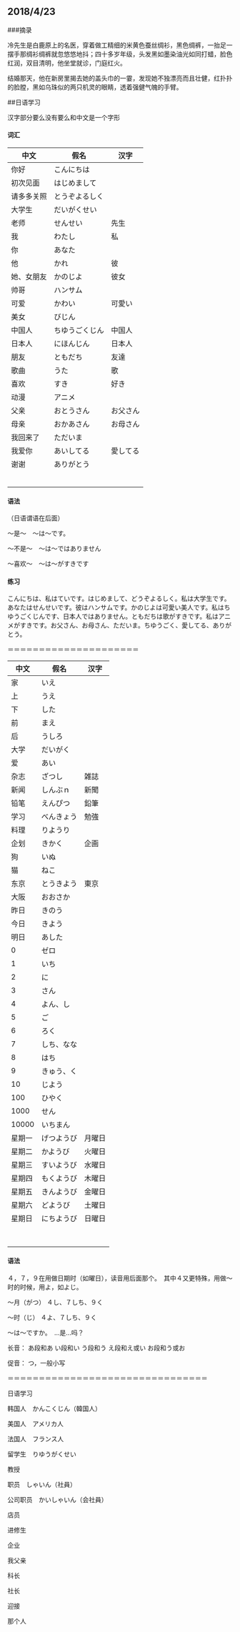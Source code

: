 ## 2018/4/23

###摘录

冷先生是白鹿原上的名医，穿着做工精细的米黄色蚕丝绸衫，黑色绸裤，一抬足一摆手那绸衫绸裤就忽悠悠地抖；四十多岁年级，头发黑如墨染油光如同打蜡，脸色红润，双目清明，他坐堂就诊，门庭红火。

结婚那天，他在新房里揭去她的盖头巾的一霎，发现她不独漂亮而且壮健，红扑扑的脸膛，黑如乌珠似的两只机灵的眼睛，透着强健气魄的手臂。





##日语学习

汉字部分要么没有要么和中文是一个字形

#### 词汇

| 中文       | 假名           | 汉字     |
| ---------- | -------------- | -------- |
| 你好       | こんにちは     |          |
| 初次见面   | はじめまして   |          |
| 请多多关照 | とうぞよるしく |          |
| 大学生     | だいがくせい   |          |
| 老师       | せんせい       | 先生     |
| 我         | わたし         | 私       |
| 你         | あなた         |          |
| 他         | かれ           | 彼       |
| 她、女朋友 | かのじよ       | 彼女     |
| 帅哥       | ハンサム       |          |
| 可爱       | かわい         | 可愛い   |
| 美女       | びじん         |          |
| 中国人     | ちゆうごくじん | 中国人   |
| 日本人     | にほんじん     | 日本人   |
| 朋友       | ともだち       | 友達     |
| 歌曲       | うた           | 歌       |
| 喜欢       | すき           | 好き     |
| 动漫       | アニメ         |          |
| 父亲       | おとうさん     | お父さん |
| 母亲       | おかあさん     | お母さん |
| 我回来了   | ただいま       |          |
| 我爱你     | あいしてる     | 愛してる |
| 谢谢       | ありがとう     |          |
|            |                |          |
|            |                |          |
|            |                |          |
|            |                |          |
|            |                |          |
|            |                |          |

#### 语法

（日语谓语在后面）

～是～　〜は〜です。

～不是～　〜は〜ではありません

～喜欢～　〜は〜がすきです

#### 练习

こんにちは、私はていです。はじめまして、どうぞよるしく。私は大学生です。あなたはせんせいです。彼はハンサムです。かのじよは可愛い美人です。私はちゆうごくじんです、日本人ではありません。ともだちは歌がすきです。私はアニメがすきです。お父さん、お母さん、ただいま。ちゆうごく、愛してる、ありがとう。

＝＝＝＝＝＝＝＝＝＝＝＝＝＝＝＝＝＝＝＝＝

| 中文   | 假名       | 汉字   |
| ------ | ---------- | ------ |
| 家     | いえ       |        |
| 上     | うえ       |        |
| 下     | した       |        |
| 前     | まえ       |        |
| 后     | うしろ     |        |
| 大学   | だいがく   |        |
| 爱     | あい       |        |
| 杂志   | ざつし     | 雑誌   |
| 新闻   | しんぶｎ   | 新聞   |
| 铅笔   | えんぴつ   | 鉛筆   |
| 学习   | べんきょう | 勉強   |
| 料理   | りようり   |        |
| 企划   | きかく     | 企画   |
| 狗     | いぬ       |        |
| 猫     | ねこ       |        |
| 东京   | とうきよう | 東京   |
| 大阪   | おおさか   |        |
| 昨日   | きのう     |        |
| 今日   | きよう     |        |
| 明日   | あした     |        |
| 0      | ゼロ       |        |
| 1      | いち       |        |
| 2      | に         |        |
| 3      | さん       |        |
| 4      | よん、し   |        |
| 5      | ご         |        |
| 6      | ろく       |        |
| 7      | しち、なな |        |
| 8      | はち       |        |
| 9      | きゅう、く |        |
| 10     | じよう     |        |
| 100    | ひやく     |        |
| 1000   | せん       |        |
| 10000  | いちまん   |        |
| 星期一 | げつようび | 月曜日 |
| 星期二 | かようび   | 火曜日 |
| 星期三 | すいようび | 水曜日 |
| 星期四 | もくようび | 木曜日 |
| 星期五 | きんようび | 金曜日 |
| 星期六 | どようび   | 土曜日 |
| 星期日 | にちようび | 日曜日 |
|        |            |        |
|        |            |        |
|        |            |        |
|        |            |        |
|        |            |        |
|        |            |        |
|        |            |        |
|        |            |        |

#### 语法

４，７，９在用做日期时（如曜日），读音用后面那个。　其中４又更特殊，用做～时的时候，用よ，如よじ。


〜月（がつ）
４し、７しち、９く

〜时（じ）
４よ、７しち、９く


〜は〜ですか。　...是...吗？

长音：
あ段和あ
い段和い
う段和う
え段和え或い
お段和う或お

促音：
つ，一般小写

＝＝＝＝＝＝＝＝＝＝＝＝＝＝＝＝＝＝＝＝＝＝＝＝＝＝＝＝＝＝＝＝

日语学习

韩国人　かんこくじん（韓国人）

美国人　アメリカ人

法国人　フランス人

留学生　りゆうがくせい

教授

职员　しゃいん（社員）

公司职员　かいしゃいん（会社員）

店员

进修生

企业

我父亲

科长

社长

迎接

那个人


















